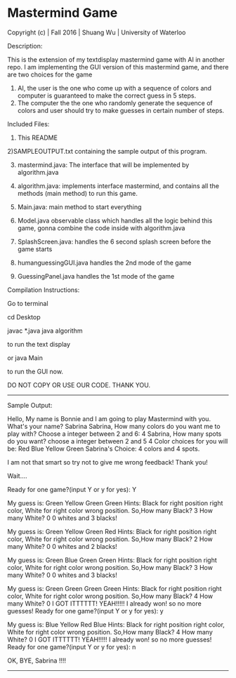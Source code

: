 
# Mastermind Game  

Copyright (c) | Fall 2016 | Shuang Wu | University of Waterloo 

Description:

This is the extension of my textdisplay mastermind game with AI in another repo. I am implementing the GUI version of this mastermind game, and there are two choices for the game
1) AI, the user is the one who come up with a sequence of colors and computer is guaranteed to make the correct guess in 5 steps.
2) The computer the the one who randomly generate the sequence of colors and user should try to make guesses in certain number of steps.

Included Files:
1) This README

2)SAMPLEOUTPUT.txt containing the sample output of this program.

3) mastermind.java:  The interface that will be implemented by algorithm.java

4) algorithm.java:  implements interface mastermind, and contains all the methods (main method) to run this game.

5) Main.java: main method to start everything

6) Model.java observable class which handles all the logic behind this game, gonna combine the code inside with algorithm.java

7) SplashScreen.java: handles the 6 second splash screen before the game starts

8) humanguessingGUI.java handles the 2nd mode of the game

9) GuessingPanel.java handles the 1st mode of the game


Compilation Instructions: 

Go to terminal

cd Desktop

javac *.java
java algorithm  

to run the text display

or 
java Main 

to run the GUI now.


DO NOT COPY OR USE OUR CODE. THANK YOU.


----------------------------
Sample Output:


Hello, My name is Bonnie and I am going to play Mastermind with you. 
What's your name?
Sabrina
Sabrina, How many colors do you want me to play with? 
Choose a integer between 2 and 6:
4
Sabrina, How many spots do you want?
choose a integer between 2 and 5
4
Color choices for you will be: 
Red Blue Yellow Green 
Sabrina's Choice: 4 colors and 4 spots.

I am not that smart so try not to give me wrong feedback! Thank you!

Wait....


Ready for one game?(input Y or y for yes): 
Y

My guess is:  Green Yellow Green Green 
Hints: Black for right position right color, White for right color wrong position. 
So,How many Black?
3
How many White?
0
0 whites and 3 blacks!

My guess is:  Green Yellow Green Red 
Hints: Black for right position right color, White for right color wrong position. 
So,How many Black?
2
How many White?
0
0 whites and 2 blacks!

My guess is:  Green Blue Green Green 
Hints: Black for right position right color, White for right color wrong position. 
So,How many Black?
3
How many White?
0
0 whites and 3 blacks!

My guess is:  Green Green Green Green 
Hints: Black for right position right color, White for right color wrong position. 
So,How many Black?
4
How many White?
0
I GOT ITTTTTT! YEAH!!!!!
I already won! so no more guesses!
Ready for one game?(input Y or y for yes): 
y

My guess is:  Blue Yellow Red Blue 
Hints: Black for right position right color, White for right color wrong position. 
So,How many Black?
4
How many White?
0
I GOT ITTTTTT! YEAH!!!!!
I already won! so no more guesses!
Ready for one game?(input Y or y for yes): 
n

OK, BYE, Sabrina !!!!

------------------------------